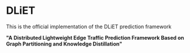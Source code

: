 # DLiET
This is the official implementation of the DLiET prediction framework

**"A Distributed Lightweight Edge Traffic Prediction Framework Based on Graph Partitioning and Knowledge Distillation"**
